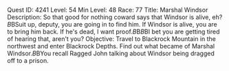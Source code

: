 Quest ID: 4241
Level: 54
Min Level: 48
Race: 77
Title: Marshal Windsor
Description: So that good for nothing coward says that Windsor is alive, eh?$B$BSuit up, deputy, you are going in to find him. If Windsor is alive, you are to bring him back. If he's dead, I want proof.$B$B<Maxwell laughs.>$B$BI bet you are getting tired of hearing that, aren't you?
Objective: Travel to Blackrock Mountain in the northwest and enter Blackrock Depths. Find out what became of Marshal Windsor.$B$BYou recall Ragged John talking about Windsor being dragged off to a prison.
